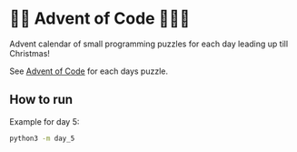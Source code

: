 # 🎄🎅 Advent of Code 🧝‍♂️🤿

Advent calendar of small programming puzzles for each day leading up till Christmas!

See [Advent of Code](https://adventofcode.com/) for each days puzzle.

## How to run

Example for day 5:
```bash
python3 -m day_5
```
